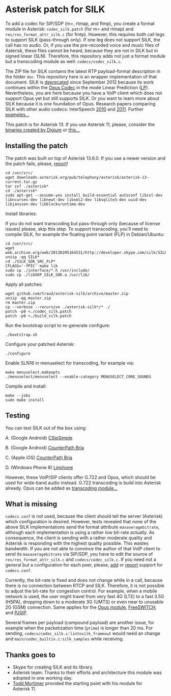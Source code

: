 # Asterisk patch for SILK

To add a codec for SIP/SDP (m=, rtmap, and ftmp), you create a format module in Asterisk: `codec_silk.patch` (for m= and rtmap) and `res/res_format_attr_silk.c` (for fmtp). However, this requires both call legs to support SILK (pass-through only). If one leg does not support SILK, the call has no audio. Or, if you use the pre-recorded voice and music files of Asterisk, these files cannot be heard, because they are not in SILK but in signed linear (SLN). Therefore, this repository adds not just a format module but a transcoding module as well: `codecs/codec_silk.c`.

The ZIP file for SILK contains the latest RTP payload-format description in the folder `doc`. This repository here is an wrapper implementation of that document. SILK is [deprecated](http://blogs.skype.com/2012/09/12/skype-and-a-new-audio-codec/) since September 2012 because its work continues within the [Opus Codec](http://tools.ietf.org/html/rfc7587) in the mode Linear Prediction ([LP](http://wiki.xiph.org/OpusFAQ#Is_the_SILK_part_of_Opus_compatible_with_the_SILK_implementation_shipped_in_Skype.3F)). Nevertheless, you are here because you have a VoIP client which does not support Opus yet but still supports SILK. Or you want to learn more about SILK because it is one foundation of Opus. Research papers comparing SILK with other audio codecs: InterSpeech [2010](http://research.nokia.com/files/public/%5B12%5D_Interspeech%202010_Voice%20Quality%20Evaluation%20of%20Recent%20Open%20Source%20Codecs.pdf) and [2011](http://research.nokia.com/files/public/%5B16%5D_InterSpeech2011_Voice_Quality_Characterization_of_IETF_Opus_Codec.pdf). Further [examples…](http://www.opus-codec.org/examples/)

This patch is for Asterisk 13. If you use Asterisk 11, please, consider the [binaries created by Digium](http://www.digium.com/products/asterisk/downloads) or [this…](http://github.com/mordak/codec_silk)

## Installing the patch

The patch was built on top of Asterisk 13.6.0. If you use a newer version and the patch fails, please, [report](http://help.github.com/articles/creating-an-issue/)!

    cd /usr/src/
    wget downloads.asterisk.org/pub/telephony/asterisk/asterisk-13-current.tar.gz
    tar zxf ./asterisk*
    cd ./asterisk*
    sudo apt-get --assume-yes install build-essential autoconf libssl-dev libncurses-dev libnewt-dev libxml2-dev libsqlite3-dev uuid-dev libjansson-dev libblocksruntime-dev

Install libraries:

If you do not want transcoding but pass-through only (because of license issues) please, skip this step. To support transcoding, you’ll need to compile SILK, for example the floating point variant (FLP) in Debian/Ubuntu:

    cd /usr/src/
    wget web.archive.org/web/20130205164531/http://developer.skype.com/silk/SILK_SDK_SRC_v1.0.9.zip
    unzip -qq SILK*
    cd ./SILK_SDK_SRC_FLP*
    CFLAGS='-fPIC' make lib
    sudo cp ./interface/*.h /usr/include/
    sudo cp ./libSKP_SILK_SDK.a /usr/lib/

Apply all patches:

    wget github.com/traud/asterisk-silk/archive/master.zip
    unzip -qq master.zip
    rm master.zip
    cp --verbose --recursive ./asterisk-silk*/* ./
    patch -p0 <./codec_silk.patch
    patch -p0 <./build_silk.patch

Run the bootstrap script to re-generate configure:

    ./bootstrap.sh

Configure your patched Asterisk:

    ./configure

Enable SLN16 in menuselect for transcoding, for example via:

    make menuselect.makeopts
    ./menuselect/menuselect --enable-category MENUSELECT_CORE_SOUNDS

Compile and install:

    make --jobs
    sudo make install

## Testing
You can test SILK out of the box using:

A.  (Google Android) [CSipSimple](http://play.google.com/store/apps/details?id=com.csipsimple)

B.  (Google Android) [CounterPath Bria](http://play.google.com/store/apps/details?id=com.bria.voip)

C.  (Apple iOS) [CounterPath Bria](http://itunes.apple.com/app/bria-iphone-edition-voip-softphone/id373968636)

D.  (Windows Phone 8) [Linphone](http://www.windowsphone.com/s?appId=99661466-8c5c-489b-a567-569c1f480d29)

However, these VoIP/SIP clients offer G.722 and Opus, which should be used for wide-band audio instead. G.722 transcoding is build into Asterisk already. Opus can be added as [transcoding module…](http://github.com/seanbright/asterisk-opus/)

## What is missing
`codecs.conf` is not used, because the client should tell the server (Asterisk) which configuration is desired. However, tests revealed that none of the above SILK implementations send the format attribute `maxaveragebitrate`, although each implementation is using a rather low bit-rate actually. As consequence, the client is sending with a rather moderate quality and Asterisk is responding with the highest quality possible. This wastes bandwidth. If you are not able to convince the author of that VoIP client to send its `maxaveragebitrate` via SIP/SDP, you have to edit the source of `res/res_format_attr_silk.c` and `codecs/codec_silk.c`. If you need not a general but a configuration for each peer, please, [add](http://help.github.com/articles/using-pull-requests/) or [report](http://help.github.com/articles/creating-an-issue/) support for `codecs.conf`.

Currently, the bit-rate is fixed and does not change while in a call, because there is no connection between RTCP and SILK. Therefore, it is not possible to adjust the bit-rate for congestion control. For example, when a mobile network is used, the user might travel from very fast 4G (LTE) to a fast 3.5G (HSPA), dropping down to a moderate 3G (UMTS) or even near to unusable 2G (GSM) connection. Same applies for the [Opus module](http://lists.digium.com/pipermail/asterisk-dev/2015-January/072534.html), [FreeSWITCH](http://lists.freeswitch.org/pipermail/freeswitch-users/2014-July/106346.html), and [PJSIP](http://lists.pjsip.org/pipermail/pjsip_lists.pjsip.org/2013-February/015772.html).

Several frames per payload (compound payload) are another issue, for example when the packetization time (`ptime`) is longer than 20 ms. For sending, `codecs/codec_silk.c:lintosilk_frameout` would need an change and `main/codec_builtin.c:silk_samples` while receiving.

## Thanks goes to
* Skype for creating SILK and its library.
* Asterisk team: Thanks to their efforts and architecture this module was adopted in one working day.
* [Todd Mortimer](http://lists.digium.com/pipermail/asterisk-bsd/2012-April/003920.html) provided the starting point with his module for Asterisk 11.